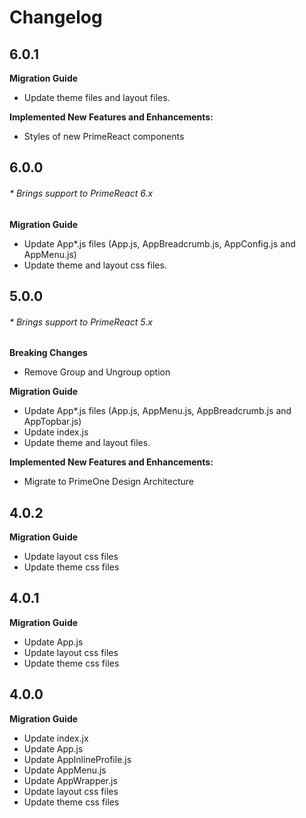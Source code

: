 # Changelog

## 6.0.1

**Migration Guide**
- Update theme files and layout files.

**Implemented New Features and Enhancements:**

- Styles of new PrimeReact components

## 6.0.0
###### * Brings support to PrimeReact 6.x

**Migration Guide**
- Update App*.js files (App.js, AppBreadcrumb.js, AppConfig.js and AppMenu.js)
- Update theme and layout css files.

## 5.0.0
###### * Brings support to PrimeReact 5.x

**Breaking Changes**

- Remove Group and Ungroup option

**Migration Guide**

- Update App*.js files (App.js, AppMenu.js, AppBreadcrumb.js and AppTopbar.js)
- Update index.js
- Update theme and layout files.

**Implemented New Features and Enhancements:**

- Migrate to PrimeOne Design Architecture

## 4.0.2

**Migration Guide**

- Update layout css files
- Update theme css files

## 4.0.1

**Migration Guide**

- Update App.js
- Update layout css files
- Update theme css files

## 4.0.0

**Migration Guide**

- Update index.jx
- Update App.js
- Update AppInlineProfile.js
- Update AppMenu.js
- Update AppWrapper.js
- Update layout css files
- Update theme css files
